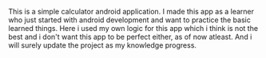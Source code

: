 This is a simple calculator android application.
I made this app as a learner who just started with android development and want to practice the basic learned things.
Here i used my own logic for this app which i think is not the best and i don't want this app to be perfect either, as of now atleast.
And i will surely update the project as my knowledge progress.
